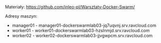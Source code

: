 Materiały: https://github.com/inleo-pl/Warsztaty-Docker-Swarm/

Adresy maszyn:
 * manager01 - manager01-dockerswarmlab03-jq7uqvnj.srv.ravcloud.com
 * worker01 - worker01-dockerswarmlab03-hzslnmjd.srv.ravcloud.com
 * worker02 - worker02-dockerswarmlab03-jjvgwpcm.srv.ravcloud.com

